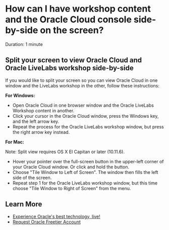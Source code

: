 # How can I have workshop content and the Oracle Cloud console side-by-side on the screen?

Duration: 1 minute

## Split your screen to view Oracle Cloud and Oracle LiveLabs workshop side-by-side

If you would like to split your screen so you can view Oracle Cloud in one window and the LiveLabs workshop in the other, follow these instructions:

**For Windows:**

- Open Oracle Cloud in one browser window and the Oracle LiveLabs Workshop content in another.
- Click your cursor in the Oracle Cloud window, press the Windows key, and the left arrow key.
- Repeat the process for the Oracle LiveLabs workshop window, but press the right arrow key instead.

**For Mac:**

Note: Split view requires OS X El Capitan or later (10.11.6).

- Hover your pointer over the full-screen button in the upper-left corner of your Oracle Cloud window. Or click and hold the button.
- Choose "Tile Window to Left of Screen". The window then fills the left side of the screen.
- Repeat step 1 for the Oracle LiveLabs workshop window, but this time choose "Tile Window to Right of Screen" from the menu.

## Learn More

* [Experience Oracle's best technology, live!](http://developer.oracle.com/livelabs)
* [Request Oracle Freetier Account](https://github.com/oracle/learning-library/blob/master/common/labs/cloud-login/pre-register-free-tier-account.md)